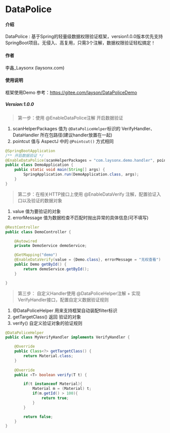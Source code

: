 # DataPolice

#### 介绍
DataPolice : 基于Spring的轻量级数据权限验证框架，version1.0.0版本优先支持SpringBoot项目。无侵入、高复用，只需3个注解，数据权限验证轻松搞定！


#### 作者
李鑫_Laysonx (laysonx.com)

#### 使用说明
框架使用Demo 参考：https://gitee.com/layson/DataPoliceDemo

##### Version:1.0.0

> 第一步：使用 @EnableDataPolice注解 开启数据验证
1. scanHelperPackages 值为 `@DataPoliceHelper`标识的 VerifyHandler、DataHandler 所在包路径(建议handler放置在一起)
2. pointcut 值与 AspectJ 中的 `@Pointcut()` 方式相同

```java
@SpringBootApplication
/** 开启数据验证 */
@EnableDataPolice(scanHelperPackages = "com.laysonx.demo.handler", pointcut = "execution(* com..*.api..*.*(..)) || execution(* com..*.service..*.*(..))  ")
public class DemoApplication {
    public static void main(String[] args) {
        SpringApplication.run(DemoApplication.class, args);
    }
}
```


> 第二步：在相关HTTP接口上使用 @EnableDataVerify 注解，配置验证入口以及验证的数据对象 
1. value 值为要验证的对象
2. errorMessage 值为数据检查不匹配时抛出异常的具体信息(可不填写)

```java
@RestController
public class DemoController {

    @Autowired
    private DemoService demoService;

    @GetMapping("demo")
    @EnableDataVerify(value = {Demo.class}, errorMessage = "无权查看")
    public Demo getById() {
        return demoService.getById();
    }

}
```


> 第三步： 自定义Handler使用 @DataPoliceHelper注解 + 实现VerifyHandler接口，配置自定义数据验证规则
1. @DataPoliceHelper 用来支持框架自动装配filter标识
2. getTargetClass() 返回 验证的对象 
3. verify() 自定义验证对象的验证规则
```java
@DataPoliceHelper
public class MyVerifyHandler implements VerifyHandler {

    @Override
    public Class<?> getTargetClass() {
        return Material.class;
    }
    
    @Override
    public <T> boolean verify(T t) {

        if(t instanceof Material){
            Material m = (Material) t;
            if(m.getId() > 100){
                return true;
            }
        }

        return false;
    }
}
```





